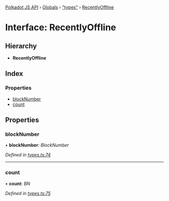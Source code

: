 [Polkadot JS API](../README.md) › [Globals](../globals.md) › ["types"](../modules/_types_.md) › [RecentlyOffline](_types_.recentlyoffline.md)

# Interface: RecentlyOffline

## Hierarchy

* **RecentlyOffline**

## Index

### Properties

* [blockNumber](_types_.recentlyoffline.md#blocknumber)
* [count](_types_.recentlyoffline.md#count)

## Properties

###  blockNumber

• **blockNumber**: *BlockNumber*

*Defined in [types.ts:74](https://github.com/polkadot-js/api/blob/cba5710fec/packages/api-derive/src/types.ts#L74)*

___

###  count

• **count**: *BN*

*Defined in [types.ts:75](https://github.com/polkadot-js/api/blob/cba5710fec/packages/api-derive/src/types.ts#L75)*
